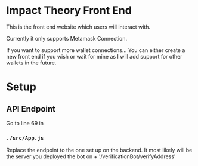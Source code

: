 # Impact Theory Front End

This is the front end website which users will interact with.

Currently it only supports Metamask Connection.

If you want to support more wallet connections...
You can either create a new front end if you wish or wait for mine as I will add support for other wallets in the future.

# Setup

## API Endpoint

Go to line 69 in

### `./src/App.js`

Replace the endpoint to the one set up on the backend.
It most likely will be the server you deployed the bot on + '/verificationBot/verifyAddress'
